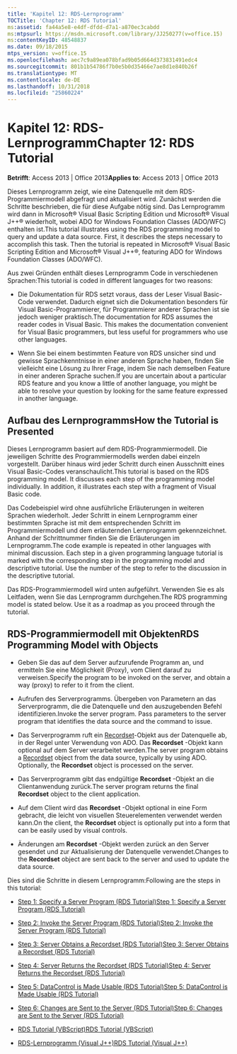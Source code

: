```yaml
---
title: 'Kapitel 12: RDS-Lernprogramm'
TOCTitle: 'Chapter 12: RDS Tutorial'
ms:assetid: fa44a5e8-e4df-dfdd-d7a1-a870ec3cabdd
ms:mtpsurl: https://msdn.microsoft.com/library/JJ250277(v=office.15)
ms:contentKeyID: 48548837
ms.date: 09/18/2015
mtps_version: v=office.15
ms.openlocfilehash: aec7c9a89ea078bfad9b05d664d373831491edc4
ms.sourcegitcommit: 801b1b54786f7b0e5b0d35466e7ae8d1e840b26f
ms.translationtype: MT
ms.contentlocale: de-DE
ms.lasthandoff: 10/31/2018
ms.locfileid: "25860224"
---
```

# <a name="chapter-12-rds-tutorial"></a><span data-ttu-id="eb113-102">Kapitel 12: RDS-Lernprogramm</span><span class="sxs-lookup"><span data-stu-id="eb113-102">Chapter 12: RDS Tutorial</span></span>


<span data-ttu-id="eb113-103">**Betrifft**: Access 2013 | Office 2013</span><span class="sxs-lookup"><span data-stu-id="eb113-103">**Applies to**: Access 2013 | Office 2013</span></span>

<span data-ttu-id="eb113-p101">Dieses Lernprogramm zeigt, wie eine Datenquelle mit dem RDS-Programmiermodell abgefragt und aktualisiert wird. Zunächst werden die Schritte beschrieben, die für diese Aufgabe nötig sind. Das Lernprogramm wird dann in Microsoft® Visual Basic Scripting Edition und Microsoft® Visual J++® wiederholt, wobei ADO for Windows Foundation Classes (ADO/WFC) enthalten ist.</span><span class="sxs-lookup"><span data-stu-id="eb113-p101">This tutorial illustrates using the RDS programming model to query and update a data source. First, it describes the steps necessary to accomplish this task. Then the tutorial is repeated in Microsoft® Visual Basic Scripting Edition and Microsoft® Visual J++®, featuring ADO for Windows Foundation Classes (ADO/WFC).</span></span>

<span data-ttu-id="eb113-107">Aus zwei Gründen enthält dieses Lernprogramm Code in verschiedenen Sprachen:</span><span class="sxs-lookup"><span data-stu-id="eb113-107">This tutorial is coded in different languages for two reasons:</span></span>

  - <span data-ttu-id="eb113-p102">Die Dokumentation für RDS setzt voraus, dass der Leser Visual Basic-Code verwendet. Dadurch eignet sich die Dokumentation besonders für Visual Basic-Programmierer, für Programmierer anderer Sprachen ist sie jedoch weniger praktisch.</span><span class="sxs-lookup"><span data-stu-id="eb113-p102">The documentation for RDS assumes the reader codes in Visual Basic. This makes the documentation convenient for Visual Basic programmers, but less useful for programmers who use other languages.</span></span>

  - <span data-ttu-id="eb113-110">Wenn Sie bei einem bestimmten Feature von RDS unsicher sind und gewisse Sprachkenntnisse in einer anderen Sprache haben, finden Sie vielleicht eine Lösung zu Ihrer Frage, indem Sie nach demselben Feature in einer anderen Sprache suchen.</span><span class="sxs-lookup"><span data-stu-id="eb113-110">If you are uncertain about a particular RDS feature and you know a little of another language, you might be able to resolve your question by looking for the same feature expressed in another language.</span></span>

## <a name="how-the-tutorial-is-presented"></a><span data-ttu-id="eb113-111">Aufbau des Lernprogramms</span><span class="sxs-lookup"><span data-stu-id="eb113-111">How the Tutorial is Presented</span></span>

<span data-ttu-id="eb113-p103">Dieses Lernprogramm basiert auf dem RDS-Programmiermodell. Die jeweiligen Schritte des Programmiermodells werden dabei einzeln vorgestellt. Darüber hinaus wird jeder Schritt durch einen Ausschnitt eines Visual Basic-Codes veranschaulicht.</span><span class="sxs-lookup"><span data-stu-id="eb113-p103">This tutorial is based on the RDS programming model. It discusses each step of the programming model individually. In addition, it illustrates each step with a fragment of Visual Basic code.</span></span>

<span data-ttu-id="eb113-p104">Das Codebeispiel wird ohne ausführliche Erläuterungen in weiteren Sprachen wiederholt. Jeder Schritt in einem Lernprogramm einer bestimmten Sprache ist mit dem entsprechenden Schritt im Programmiermodell und dem erläuternden Lernprogramm gekennzeichnet. Anhand der Schrittnummer finden Sie die Erläuterungen im Lernprogramm.</span><span class="sxs-lookup"><span data-stu-id="eb113-p104">The code example is repeated in other languages with minimal discussion. Each step in a given programming language tutorial is marked with the corresponding step in the programming model and descriptive tutorial. Use the number of the step to refer to the discussion in the descriptive tutorial.</span></span>

<span data-ttu-id="eb113-p105">Das RDS-Programmiermodell wird unten aufgeführt. Verwenden Sie es als Leitfaden, wenn Sie das Lernprogramm durchgehen.</span><span class="sxs-lookup"><span data-stu-id="eb113-p105">The RDS programming model is stated below. Use it as a roadmap as you proceed through the tutorial.</span></span>

## <a name="rds-programming-model-with-objects"></a><span data-ttu-id="eb113-120">RDS-Programmiermodell mit Objekten</span><span class="sxs-lookup"><span data-stu-id="eb113-120">RDS Programming Model with Objects</span></span>

  - <span data-ttu-id="eb113-121">Geben Sie das auf dem Server aufzurufende Programm an, und ermitteln Sie eine Möglichkeit (Proxy), vom Client darauf zu verweisen.</span><span class="sxs-lookup"><span data-stu-id="eb113-121">Specify the program to be invoked on the server, and obtain a way (proxy) to refer to it from the client.</span></span>

  - <span data-ttu-id="eb113-p106">Aufrufen des Serverprogramms. Übergeben von Parametern an das Serverprogramm, die die Datenquelle und den auszugebenden Befehl identifizieren.</span><span class="sxs-lookup"><span data-stu-id="eb113-p106">Invoke the server program. Pass parameters to the server program that identifies the data source and the command to issue.</span></span>

  - <span data-ttu-id="eb113-p107">Das Serverprogramm ruft ein [Recordset](recordset-object-ado.md)-Objekt aus der Datenquelle ab, in der Regel unter Verwendung von ADO. Das **Recordset** -Objekt kann optional auf dem Server verarbeitet werden.</span><span class="sxs-lookup"><span data-stu-id="eb113-p107">The server program obtains a [Recordset](recordset-object-ado.md) object from the data source, typically by using ADO. Optionally, the **Recordset** object is processed on the server.</span></span>

  - <span data-ttu-id="eb113-126">Das Serverprogramm gibt das endgültige **Recordset** -Objekt an die Clientanwendung zurück.</span><span class="sxs-lookup"><span data-stu-id="eb113-126">The server program returns the final **Recordset** object to the client application.</span></span>

  - <span data-ttu-id="eb113-127">Auf dem Client wird das **Recordset** -Objekt optional in eine Form gebracht, die leicht von visuellen Steuerelementen verwendet werden kann.</span><span class="sxs-lookup"><span data-stu-id="eb113-127">On the client, the **Recordset** object is optionally put into a form that can be easily used by visual controls.</span></span>

  - <span data-ttu-id="eb113-128">Änderungen am **Recordset** -Objekt werden zurück an den Server gesendet und zur Aktualisierung der Datenquelle verwendet.</span><span class="sxs-lookup"><span data-stu-id="eb113-128">Changes to the **Recordset** object are sent back to the server and used to update the data source.</span></span>

<span data-ttu-id="eb113-129">Dies sind die Schritte in diesem Lernprogramm:</span><span class="sxs-lookup"><span data-stu-id="eb113-129">Following are the steps in this tutorial:</span></span>

- [<span data-ttu-id="eb113-130">Step 1: Specify a Server Program (RDS Tutorial)</span><span class="sxs-lookup"><span data-stu-id="eb113-130">Step 1: Specify a Server Program (RDS Tutorial)</span></span>](step-1-specify-a-server-program-rds-tutorial.md)

- [<span data-ttu-id="eb113-131">Step 2: Invoke the Server Program (RDS Tutorial)</span><span class="sxs-lookup"><span data-stu-id="eb113-131">Step 2: Invoke the Server Program (RDS Tutorial)</span></span>](step-2-invoke-the-server-program-rds-tutorial.md)

- [<span data-ttu-id="eb113-132">Step 3: Server Obtains a Recordset (RDS Tutorial)</span><span class="sxs-lookup"><span data-stu-id="eb113-132">Step 3: Server Obtains a Recordset (RDS Tutorial)</span></span>](step-3-server-obtains-a-recordset-rds-tutorial.md)

- [<span data-ttu-id="eb113-133">Step 4: Server Returns the Recordset (RDS Tutorial)</span><span class="sxs-lookup"><span data-stu-id="eb113-133">Step 4: Server Returns the Recordset (RDS Tutorial)</span></span>](step-4-server-returns-the-recordset-rds-tutorial.md)

- [<span data-ttu-id="eb113-134">Step 5: DataControl is Made Usable (RDS Tutorial)</span><span class="sxs-lookup"><span data-stu-id="eb113-134">Step 5: DataControl is Made Usable (RDS Tutorial)</span></span>](step-5-datacontrol-is-made-usable-rds-tutorial.md)

- [<span data-ttu-id="eb113-135">Step 6: Changes are Sent to the Server (RDS Tutorial)</span><span class="sxs-lookup"><span data-stu-id="eb113-135">Step 6: Changes are Sent to the Server (RDS Tutorial)</span></span>](step-6-changes-are-sent-to-the-server-rds-tutorial.md)

- [<span data-ttu-id="eb113-136">RDS Tutorial (VBScript)</span><span class="sxs-lookup"><span data-stu-id="eb113-136">RDS Tutorial (VBScript)</span></span>](rds-tutorial-vbscript.md)

- [<span data-ttu-id="eb113-137">RDS-Lernprogramm (Visual J++)</span><span class="sxs-lookup"><span data-stu-id="eb113-137">RDS Tutorial (Visual J++)</span></span>](rds-tutorial-visual-j.md)